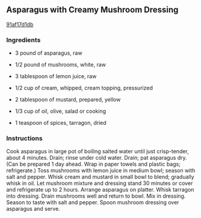 ## Asparagus with Creamy Mushroom Dressing

[91af17d1db](http://www.epicurious.com/recipes/food/views/asparagus-with-creamy-mushroom-dressing-459)

### Ingredients

 - 3 pound of asparagus, raw

 - 1/2 pound of mushrooms, white, raw

 - 3 tablespoon of lemon juice, raw

 - 1/2 cup of cream, whipped, cream topping, pressurized

 - 2 tablespoon of mustard, prepared, yellow

 - 1/3 cup of oil, olive, salad or cooking

 - 1 teaspoon of spices, tarragon, dried

### Instructions

Cook asparagus in large pot of boiling salted water until just crisp-tender, about 4 minutes. Drain; rinse under cold water. Drain; pat asparagus dry. (Can be prepared 1 day ahead. Wrap in paper towels and plastic bags; refrigerate.) Toss mushrooms with lemon juice in medium bowl; season with salt and pepper. Whisk cream and mustard in small bowl to blend; gradually whisk in oil. Let mushroom mixture and dressing stand 30 minutes or cover and refrigerate up to 2 hours. Arrange asparagus on platter. Whisk tarragon into dressing. Drain mushrooms well and return to bowl. Mix in dressing. Season to taste with salt and pepper. Spoon mushroom dressing over asparagus and serve.